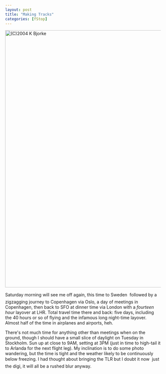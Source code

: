```yaml
---
layout: post
title: "Making Tracks"
categories: [fStop]
---
```

<img src="/pix2004/tracks.jpg" width=807 height=832 border=0 title="(C)2004 K Bjorke">

Saturday morning will see me off again, this time to Sweden &#151; followed by a zigzagging journey to Copenhagen via Oslo, a day of meetings in Copenhagen, then back to SFO at dinner time via London with a <i>fourteen hour</i> layover at LHR. Total travel time there and back: five days, including the 40 hours or so of flying and the infamous long night-time layover. Almost half of the time in airplanes and airports, heh.

<!--more-->
There's not much time for anything other than meetings when on the ground, though I should have a small slice of daylight on Tuesday in Stockholm. Sun up at close to 9AM, setting at 3PM (just in time to high-tail it to Arlanda for the next flight leg). My inclination is to do some photo wandering, but the time is tight and the weather likely to be continuously below freezing. I had thought about bringing the TLR but I doubt it now &#151; just the digi, it will all be a rushed blur anyway. 
